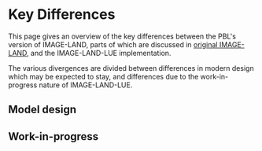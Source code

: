 # Key Differences

This page gives an overview of the key differences between the PBL's version of IMAGE-LAND, parts of which are discussed in <a href='Original IMAGE-LAND.html'>original IMAGE-LAND</a>, and the IMAGE-LAND-LUE implementation.

The various divergences are divided between differences in modern design which may be expected to stay, and differences due to the work-in-progress nature of IMAGE-LAND-LUE.

## Model design

## Work-in-progress